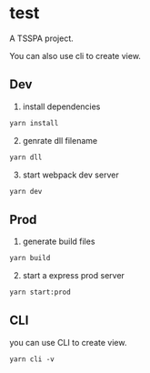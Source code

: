# test

A TSSPA project.

You can also use cli to create view.

## Dev
1. install dependencies
```bash
yarn install
```
2. genrate dll filename
```bash
yarn dll
```

3. start webpack dev server
```bash
yarn dev
```

## Prod
1. generate build files
```bash
yarn build
```
2. start a express prod server
```bash
yarn start:prod
```

## CLI
you can use CLI to create view.
```
yarn cli -v
```